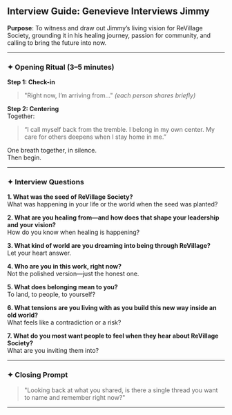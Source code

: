 ## Interview Guide: Genevieve Interviews Jimmy

**Purpose**: To witness and draw out Jimmy’s living vision for ReVillage Society, grounding it in his healing journey, passion for community, and calling to bring the future into now.

---

### ✦ Opening Ritual (3–5 minutes)

**Step 1: Check-in**

> "Right now, I’m arriving from..." _(each person shares briefly)_

**Step 2: Centering**  
Together:

> “I call myself back from the tremble. I belong in my own center. My care for others deepens when I stay home in me.”

One breath together, in silence.  
Then begin.

---

### ✦ Interview Questions

**1. What was the seed of ReVillage Society?**  
What was happening in your life or the world when the seed was planted?

**2. What are you healing from—and how does that shape your leadership and your vision?**  
How do you know when healing is happening?

**3. What kind of world are you dreaming into being through ReVillage?**  
Let your heart answer.

**4. Who are you in this work, right now?**  
Not the polished version—just the honest one.

**5. What does belonging mean to you?**  
To land, to people, to yourself?

**6. What tensions are you living with as you build this new way inside an old world?**  
What feels like a contradiction or a risk?

**7. What do you most want people to feel when they hear about ReVillage Society?**  
What are you inviting them into?

---

### ✦ Closing Prompt

> "Looking back at what you shared, is there a single thread you want to name and remember right now?"

---